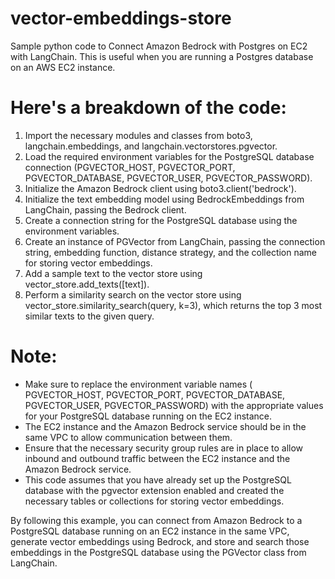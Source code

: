 # vector-embeddings-store
Sample python code to Connect Amazon Bedrock with Postgres on EC2 with LangChain. This is useful when you are running a Postgres database on an AWS EC2 instance.

# Here's a breakdown of the code:

1. Import the necessary modules and classes from boto3, langchain.embeddings, and langchain.vectorstores.pgvector.
2. Load the required environment variables for the PostgreSQL database connection (PGVECTOR_HOST, PGVECTOR_PORT, PGVECTOR_DATABASE, PGVECTOR_USER, PGVECTOR_PASSWORD).
3. Initialize the Amazon Bedrock client using boto3.client('bedrock').
4. Initialize the text embedding model using BedrockEmbeddings from LangChain, passing the Bedrock client.
5. Create a connection string for the PostgreSQL database using the environment variables.
6. Create an instance of PGVector from LangChain, passing the connection string, embedding function, distance strategy, and the collection name for storing vector embeddings.
7. Add a sample text to the vector store using vector_store.add_texts([text]).
8. Perform a similarity search on the vector store using vector_store.similarity_search(query, k=3), which returns the top 3 most similar texts to the given query. 

# Note:

- Make sure to replace the environment variable names ( PGVECTOR_HOST, PGVECTOR_PORT, PGVECTOR_DATABASE, PGVECTOR_USER, PGVECTOR_PASSWORD) with the appropriate values for your PostgreSQL database running on the EC2 instance.
- The EC2 instance and the Amazon Bedrock service should be in the same VPC to allow communication between them.
- Ensure that the necessary security group rules are in place to allow inbound and outbound traffic between the EC2 instance and the Amazon Bedrock service.
- This code assumes that you have already set up the PostgreSQL database with the pgvector extension enabled and created the necessary tables or collections for storing vector embeddings.

By following this example, you can connect from Amazon Bedrock to a PostgreSQL database running on an EC2 instance in the same VPC, generate vector embeddings using Bedrock, and store and search those embeddings in the PostgreSQL database using the PGVector class from LangChain.

